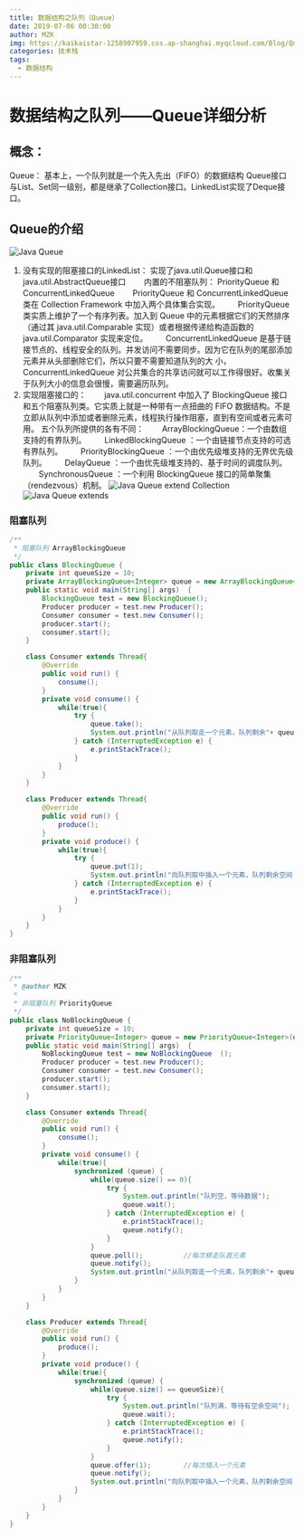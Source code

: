 ```yaml
---
title: 数据结构之队列（Queue）
date: 2019-07-06 00:30:00
author: MZK
img: https://kaikaistar-1258907959.cos.ap-shanghai.myqcloud.com/Blog/Queue/java_queue_01.png
categories: 技术栈
tags:
  - 数据结构
---
```

# 数据结构之队列——Queue详细分析
## 概念：
Queue： 基本上，一个队列就是一个先入先出（FIFO）的数据结构
Queue接口与List、Set同一级别，都是继承了Collection接口。LinkedList实现了Deque接口。

## Queue的介绍
![Java Queue](https://kaikaistar-1258907959.cos.ap-shanghai.myqcloud.com/Blog/Queue/java_queue_01.png)
1. 没有实现的阻塞接口的LinkedList： 实现了java.util.Queue接口和java.util.AbstractQueue接口
　　内置的不阻塞队列： PriorityQueue 和 ConcurrentLinkedQueue
　　PriorityQueue 和 ConcurrentLinkedQueue 类在 Collection Framework 中加入两个具体集合实现。 
　　PriorityQueue 类实质上维护了一个有序列表。加入到 Queue 中的元素根据它们的天然排序（通过其 java.util.Comparable 实现）或者根据传递给构造函数的 java.util.Comparator 实现来定位。
　　ConcurrentLinkedQueue 是基于链接节点的、线程安全的队列。并发访问不需要同步。因为它在队列的尾部添加元素并从头部删除它们，所以只要不需要知道队列的大 小，　　　　    　　ConcurrentLinkedQueue 对公共集合的共享访问就可以工作得很好。收集关于队列大小的信息会很慢，需要遍历队列。
2. 实现阻塞接口的：
　　java.util.concurrent 中加入了 BlockingQueue 接口和五个阻塞队列类。它实质上就是一种带有一点扭曲的 FIFO 数据结构。不是立即从队列中添加或者删除元素，线程执行操作阻塞，直到有空间或者元素可用。
五个队列所提供的各有不同：
　　ArrayBlockingQueue：一个由数组支持的有界队列。
　　LinkedBlockingQueue ：一个由链接节点支持的可选有界队列。
　　PriorityBlockingQueue ：一个由优先级堆支持的无界优先级队列。
　　DelayQueue ：一个由优先级堆支持的、基于时间的调度队列。
　　SynchronousQueue ：一个利用 BlockingQueue 接口的简单聚集（rendezvous）机制。
![Java Queue extend Collection](https://kaikaistar-1258907959.cos.ap-shanghai.myqcloud.com/Blog/Queue/java_queue_02.png)
![Java Queue extends](https://kaikaistar-1258907959.cos.ap-shanghai.myqcloud.com/Blog/Queue/java_queue_03.png)
### 阻塞队列
```java
/**
 * 阻塞队列 ArrayBlockingQueue
 */
public class BlockingQueue {
    private int queueSize = 10;
    private ArrayBlockingQueue<Integer> queue = new ArrayBlockingQueue<>(queueSize);
    public static void main(String[] args)  {
        BlockingQueue test = new BlockingQueue();
        Producer producer = test.new Producer();
        Consumer consumer = test.new Consumer();
        producer.start();
        consumer.start();
    }

    class Consumer extends Thread{
        @Override
        public void run() {
            consume();
        }
        private void consume() {
            while(true){
                try {
                    queue.take();
                    System.out.println("从队列取走一个元素，队列剩余"+ queue.size() +"个元素");
                } catch (InterruptedException e) {
                    e.printStackTrace();
                }
            }
        }
    }

    class Producer extends Thread{
        @Override
        public void run() {
            produce();
        }
        private void produce() {
            while(true){
                try {
                    queue.put(1);
                    System.out.println("向队列取中插入一个元素，队列剩余空间："+ (queueSize-queue.size()));
                } catch (InterruptedException e) {
                    e.printStackTrace();
                }
            }
        }
    }
}
```
### 非阻塞队列
```java
/**
 * @author MZK
 *
 * 非阻塞队列 PriorityQueue
 */
public class NoBlockingQueue {
    private int queueSize = 10;
    private PriorityQueue<Integer> queue = new PriorityQueue<Integer>(queueSize);
    public static void main(String[] args)  {
        NoBlockingQueue test = new NoBlockingQueue  ();
        Producer producer = test.new Producer();
        Consumer consumer = test.new Consumer();
        producer.start();
        consumer.start();
    }

    class Consumer extends Thread{
        @Override
        public void run() {
            consume();
        }
        private void consume() {
            while(true){
                synchronized (queue) {
                    while(queue.size() == 0){
                        try {
                            System.out.println("队列空，等待数据");
                            queue.wait();
                        } catch (InterruptedException e) {
                            e.printStackTrace();
                            queue.notify();
                        }
                    }
                    queue.poll();          //每次移走队首元素
                    queue.notify();
                    System.out.println("从队列取走一个元素，队列剩余"+ queue.size()+"个元素");
                }
            }
        }
    }

    class Producer extends Thread{
        @Override
        public void run() {
            produce();
        }
        private void produce() {
            while(true){
                synchronized (queue) {
                    while(queue.size() == queueSize){
                        try {
                            System.out.println("队列满，等待有空余空间");
                            queue.wait();
                        } catch (InterruptedException e) {
                            e.printStackTrace();
                            queue.notify();
                        }
                    }
                    queue.offer(1);        //每次插入一个元素
                    queue.notify();
                    System.out.println("向队列取中插入一个元素，队列剩余空间："+ (queueSize-queue.size()));
                }
            }
        }
    }
}
```

